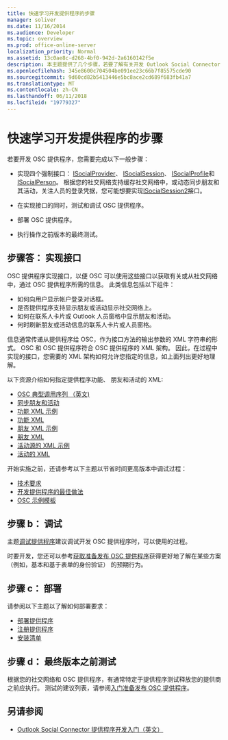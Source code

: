 ```yaml
---
title: 快速学习开发提供程序的步骤
manager: soliver
ms.date: 11/16/2014
ms.audience: Developer
ms.topic: overview
ms.prod: office-online-server
localization_priority: Normal
ms.assetid: 13c0ae8c-d268-4bf0-942d-2a6160142f5e
description: 本主题提供了几个步骤，若要了解有关开发 Outlook Social Connector (OSC) 提供程序。
ms.openlocfilehash: 345e8600c704504be091ee23c66b7f85575cde90
ms.sourcegitcommit: 9d60cd82b5413446e5bc8ace2cd689f683fb41a7
ms.translationtype: MT
ms.contentlocale: zh-CN
ms.lasthandoff: 06/11/2018
ms.locfileid: "19779327"
---
```

# <a name="quick-steps-for-learning-to-develop-a-provider"></a>快速学习开发提供程序的步骤

若要开发 OSC 提供程序，您需要完成以下一般步骤：
  
- 实现四个强制接口： [ISocialProvider](isocialprovideriunknown.md)、 [ISocialSession](isocialsessioniunknown.md)、 [ISocialProfile](isocialprofileisocialperson.md)和[ISocialPerson](isocialpersoniunknown.md)。 根据您的社交网络支持缓存社交网络中，或动态同步朋友和其活动，关注人员的登录凭据，您可能想要实现[ISocialSession2](isocialsession2iunknown.md)接口。 
    
- 在实现接口的同时，测试和调试 OSC 提供程序。 

- 部署 OSC 提供程序。  

- 执行操作之前版本的最终测试。
    
## <a name="step-a-implementing-interfaces"></a>步骤答： 实现接口

OSC 提供程序实现接口，以便 OSC 可以使用这些接口以获取有关或从社交网络中，通过 OSC 提供程序所需的信息。 此类信息包括以下组件：
  
- 如何向用户显示帐户登录对话框。    
- 是否提供程序支持显示朋友或活动显示社交网络上。    
- 如何在联系人卡片或 Outlook 人员窗格中显示朋友和活动。     
- 何时刷新朋友或活动信息的联系人卡片或人员窗格。
    
信息通常传递从提供程序给 OSC，作为接口方法的输出参数的 XML 字符串的形式。 OSC 和 OSC 提供程序符合 OSC 提供程序的 XML 架构。 因此，在过程中实现的接口，您需要的 XML 架构如何允许您指定的信息，如上面列出更好地理解。 

以下资源介绍如何指定提供程序功能、 朋友和活动的 XML:
  
- [OSC 典型调用序列 （英文)](osc-typical-calling-sequences.md)    
- [同步朋友和活动](synchronizing-friends-and-activities.md)    
- [功能 XML 示例](capabilities-xml-example.md)   
- [功能 XML](xml-for-capabilities.md)    
- [朋友 XML 示例](friends-xml-example.md)    
- [朋友 XML](xml-for-friends.md)   
- [活动源的 XML 示例](activity-feed-xml-example.md)   
- [活动的 XML](xml-for-activities.md)
    
开始实施之前，还请参考以下主题以节省时间更高版本中调试过程：
  
- [技术要求](technical-requirements.md)    
- [开发提供程序的最佳做法](best-practices-for-developing-a-provider.md)    
- [OSC 示例模板](osc-sample-templates.md)
    
## <a name="step-b-debugging"></a>步骤 b： 调试

主题[调试提供程序](debugging-a-provider.md)建议调试开发 OSC 提供程序时，可以使用的过程。 
  
时要开发，您还可以参考[获取准备发布 OSC 提供程序](getting-ready-to-release-an-osc-provider.md)获得更好地了解在某些方案 （例如，基本和基于表单的身份验证） 的预期行为。 
  
## <a name="step-c-deploying"></a>步骤 c： 部署

请参阅以下主题以了解如何部署要求：
  
- [部署提供程序](deploying-a-provider.md)    
- [注册提供程序](registering-a-provider.md)   
- [安装清单](installation-checklist.md)
    
## <a name="step-d-final-testing-before-release"></a>步骤 d： 最终版本之前测试

根据您的社交网络和 OSC 提供程序，有通常特定于提供程序测试释放您的提供商之前应执行。 测试的建议列表，请参阅[入门准备发布 OSC 提供程序](getting-ready-to-release-an-osc-provider.md)。
  
## <a name="see-also"></a>另请参阅

- [Outlook Social Connector 提供程序开发入门（英文）](getting-started-with-developing-an-outlook-social-connector-provider.md)

